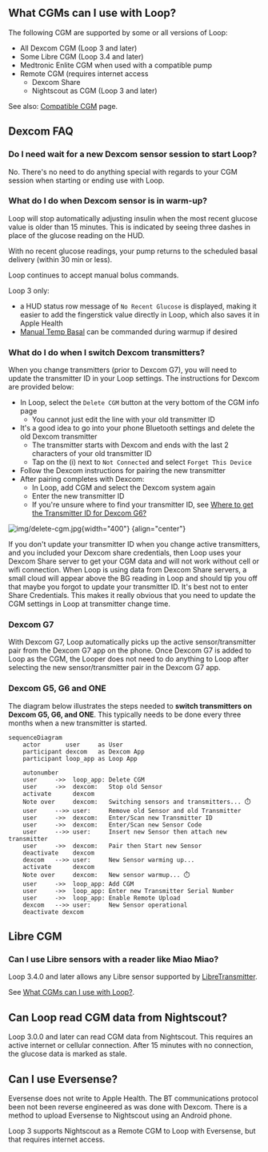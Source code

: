## What CGMs can I use with Loop?

The following CGM are supported by some or all versions of Loop:

* All Dexcom CGM (Loop 3 and later)
* Some Libre CGM (Loop 3.4 and later)
* Medtronic Enlite CGM when used with a compatible pump
* Remote CGM (requires internet access
    * Dexcom Share
    * Nightscout as CGM (Loop 3 and later)

See also: [Compatible CGM](../build/cgm.md) page.

## Dexcom FAQ

### Do I need wait for a new Dexcom sensor session to start Loop?

No. There's no need to do anything special with regards to your CGM session when starting or ending use with Loop.

### What do I do when Dexcom sensor is in warm-up?

Loop will stop automatically adjusting insulin when the most recent glucose value is older than 15 minutes.  This is indicated by seeing three dashes in place of the glucose reading on the HUD.

With no recent glucose readings, your pump returns to the scheduled basal delivery (within 30 min or less).

Loop continues to accept manual bolus commands. 

Loop 3 only:

* a HUD status row message of `No Recent Glucose` is displayed, making it easier to add the fingerstick value directly in Loop, which also saves it in Apple Health
* [Manual Temp Basal](../loop-3/omnipod.md#manual-temp-basal) can be commanded during warmup if desired

### What do I do when I switch Dexcom transmitters?

When you change transmitters (prior to Dexcom G7), you will need to update the transmitter ID in your Loop settings. The instructions for Dexcom are provided below:

* In Loop, select the `Delete CGM` button at the very bottom of the CGM info page
    * You cannot just edit the line with your old transmitter ID
* It's a good idea to go into your phone Bluetooth settings and delete the old Dexcom transmitter
    * The transmitter starts with Dexcom and ends with the last 2 characters of your old transmitter ID
    * Tap on the (i) next to `Not Connected` and select `Forget This Device`
* Follow the Dexcom instructions for pairing the new transmitter
* After pairing completes with Dexcom:
    * In Loop, add CGM and select the Dexcom system again
    * Enter the new transmitter ID
    * If you're unsure where to find your transmitter ID, see [Where to get the Transmitter ID for Dexcom G6?](../loop-3/add-cgm.md#where-to-get-the-transmitter-id-for-dexcom-g6)

![img/delete-cgm.jpg](img/delete-cgm.jpg){width="400"}
{align="center"}

If you don't update your transmitter ID when you change active transmitters, and you included your Dexcom share credentials, then Loop uses your Dexcom Share server to get your CGM data and will not work without cell or wifi connection. When Loop is using data from Dexcom Share servers, a small cloud will appear above the BG reading in Loop and should tip you off that maybe you forgot to update your transmitter ID. It's best not to enter Share Credentials. This makes it really obvious that you need to update the CGM settings in Loop at transmitter change time.

### Dexcom G7

With Dexcom G7, Loop automatically picks up the active sensor/transmitter pair from the Dexcom G7 app on the phone. Once Dexcom G7 is added to Loop as the CGM, the Looper does not need to do anything to Loop after selecting the new sensor/transmitter pair in the Dexcom G7 app.

### Dexcom G5, G6 and ONE

The diagram below illustrates the steps needed to **switch transmitters on Dexcom G5, G6, and ONE**. This typically needs to be done every three months when a new transmitter is started.

```mermaid
sequenceDiagram
    actor       user     as User
    participant dexcom   as Dexcom App
    participant loop_app as Loop App

    autonumber
    user     ->>  loop_app: Delete CGM
    user     ->>  dexcom:   Stop old Sensor
    activate      dexcom
    Note over     dexcom:   Switching sensors and transmitters... ⏱️
    user     -->> user:     Remove old Sensor and old Transmitter
    user     ->>  dexcom:   Enter/Scan new Transmitter ID
    user     ->>  dexcom:   Enter/Scan new Sensor Code
    user     -->> user:     Insert new Sensor then attach new transmitter
    user     ->>  dexcom:   Pair then Start new Sensor
    deactivate    dexcom
    dexcom   -->> user:     New Sensor warming up... 
    activate      dexcom
    Note over     dexcom:   New sensor warmup... ⏱️
    user     ->>  loop_app: Add CGM
    user     ->>  loop_app: Enter new Transmitter Serial Number
    user     ->>  loop_app: Enable Remote Upload
    dexcom   -->> user:     New Sensor operational
    deactivate dexcom
```

## Libre CGM

### Can I use Libre sensors with a reader like Miao Miao?

Loop 3.4.0 and later allows any Libre sensor supported by [LibreTransmitter](https://github.com/dabear/LibreTransmitter#libretransmitter-for-loop).

See [What CGMs can I use with Loop?](#what-cgms-can-i-use-with-loop).

## Can Loop read CGM data from Nightscout?

Loop 3.0.0 and later can read CGM data from Nightscout. This requires an active internet or cellular connection. After 15 minutes with no connection, the glucose data is marked as stale.

## Can I use Eversense?

Eversense does not write to Apple Health. The BT communications protocol been not been reverse engineered as was done with Dexcom. There is a method to upload Eversense to Nightscout using an Android phone.

Loop 3 supports Nightscout as a Remote CGM to Loop with Eversense, but that requires internet access.
